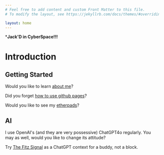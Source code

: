 ```yaml
---
# Feel free to add content and custom Front Matter to this file.
# To modify the layout, see https://jekyllrb.com/docs/themes/#overriding-theme-defaults

layout: home
---
```

***Jack'D in CyberSpace!!!**

# Introduction

## Getting Started

Would you like to learn [about me](https://jackd.ethertech.org/about/)?

Did you forget [how to use github pages](https://jackd.ethertech.org/github-pages/)?

Would you like to see my [etherpads](https://jackd.ethertech.org/etherpads.html)?

## AI

I use OpenAI's (and they are very possessive) ChatGPT4o regularly.  You may as well, would you like to change its attitude?

Try [The Fitz Signal](http://jackd.ethertech.org/fitz_signal.html) as a ChatGPT context for a buddy, not a block.

